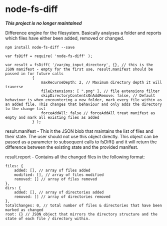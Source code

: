 # node-fs-diff

***This project is no longer maintained***

Difference engine for the filesystem. Basically analyses a folder and reports which files have either been added, removed or changed.

```
npm install node-fs-diff --save
```

```
var fsDiff = require( 'node-fs-diff' );

var result = fsDiff( '/var/my_input_directory', {}, // this is the JSON manifest - empty for the first use, result.manifest should be passed in for future calls
			{
				maxRecurseDepth: 2,	// Maximum directory depth it will traverse
				fileExtensions: [ ".png" ], // file extensions filter
				skipDirectoryContentsOnAddRemove: false, // Default behaviour is when encountering a new folder, mark every file within as an added file. This changes that behaviour and only adds the directory to the change list
				forceAddAll: false // forceAddAll treat manifest as empty and mark all existing files as added
			} );
```

result.manifest - This it the JSON blob that maintains the list of files and their state. The user should not use this object directly. This object can be passed as a parameter to subsequent calls to fsDiff() and it will return the difference between the existing state and the provided manifest.

result.report - Contains all the changed files in the following format: 

```
files: {
	added: [], // array of files added
	modified: [], // array of files modified
	removed: [] // array of files removed
},
dirs: {
	added: [], // array of directories added
	removed: [] // array of directories removed
},
totalChanges: 0, // total number of files & directories that have been marked as changed
root: {} // JSON object that mirrors the directory structure and the state of each file / directory within.
```

